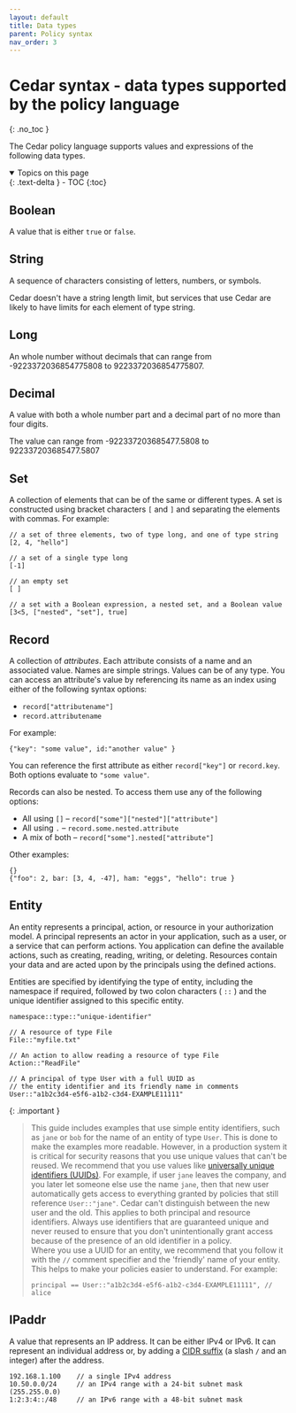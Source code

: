 ```yaml
---
layout: default
title: Data types
parent: Policy syntax
nav_order: 3
---
```


# Cedar syntax \- data types supported by the policy language<a name="syntax-datatypes"></a>
{: .no_toc }

The Cedar policy language supports values and expressions of the following data types\.

<details open markdown="block">
  <summary>
    Topics on this page
  </summary>
  {: .text-delta }
- TOC
{:toc}
</details>

## Boolean<a name="datatype-boolean"></a>

A value that is either `true` or `false`\.

## String<a name="datatype-string"></a>

A sequence of characters consisting of letters, numbers, or symbols\.

Cedar doesn't have a string length limit, but services that use Cedar are likely to have limits for each element of type string\.

## Long<a name="datatype-long"></a>

An whole number without decimals that can range from \-9223372036854775808 to 9223372036854775807\.

## Decimal<a name="datatype-decimal"></a>

A value with both a whole number part and a decimal part of no more than four digits\. 

The value can range from \-922337203685477\.5808 to 922337203685477\.5807

## Set<a name="datatype-set"></a>

A collection of elements that can be of the same or different types\. A set is constructed using bracket characters `[` and `]` and separating the elements with commas\. For example:

```
// a set of three elements, two of type long, and one of type string
[2, 4, "hello"]

// a set of a single type long
[-1]

// an empty set
[ ]

// a set with a Boolean expression, a nested set, and a Boolean value
[3<5, ["nested", "set"], true]
```

## Record<a name="datatype-record"></a>

A collection of *attributes*\. Each attribute consists of a name and an associated value\. Names are simple strings\. Values can be of any type\. You can access an attribute's value by referencing its name as an index using either of the following syntax options:
+ `record["attributename"]`
+ `record.attributename`

For example:

```
{"key": "some value", id:"another value" }
```

You can reference the first attribute as either `record["key"]` or `record.key`\. Both options evaluate to `"some value"`\.

Records can also be nested\. To access them use any of the following options:
+ All using `[]` – `record["some"]["nested"]["attribute"]`
+ All using `.` – `record.some.nested.attribute`
+ A mix of both – `record["some"].nested["attribute"]`

Other examples:

```
{}
{"foo": 2, bar: [3, 4, -47], ham: "eggs", "hello": true }
```

## Entity<a name="datatype-entity"></a>

An entity represents a principal, action, or resource in your authorization model\. A principal represents an actor in your application, such as a user, or a service that can perform actions\. You application can define the available actions, such as creating, reading, writing, or deleting\. Resources contain your data and are acted upon by the principals using the defined actions\.

Entities are specified by identifying the type of entity, including the namespace if required, followed by two colon characters \( `::` \) and the unique identifier assigned to this specific entity\.

`namespace::type::"unique-identifier"`

```
// A resource of type File
File::"myfile.txt"

// An action to allow reading a resource of type File
Action::"ReadFile"

// A principal of type User with a full UUID as 
// the entity identifier and its friendly name in comments
User::"a1b2c3d4-e5f6-a1b2-c3d4-EXAMPLE11111"
```

{: .important }
>This guide includes examples that use simple entity identifiers, such as `jane` or `bob` for the name of an entity of type `User`\. This is done to make the examples more readable\. However, in a production system it is critical for security reasons that you use unique values that can't be reused\. We recommend that you use values like [universally unique identifiers \(UUIDs\)](https://wikipedia.org/wiki/Universally_unique_identifier)\. For example, if user `jane` leaves the company, and you later let someone else use the name `jane`, then that new user automatically gets access to everything granted by policies that still reference `User::"jane"`\. Cedar can't distinguish between the new user and the old\. This applies to both principal and resource identifiers\. Always use identifiers that are guaranteed unique and never reused to ensure that you don't unintentionally grant access because of the presence of an old identifier in a policy\.  
>Where you use a UUID for an entity, we recommend that you follow it with the `//` comment specifier and the 'friendly' name of your entity\. This helps to make your policies easier to understand\. For example:  
>```
>principal == User::"a1b2c3d4-e5f6-a1b2-c3d4-EXAMPLE11111", // alice
>```

## IPaddr<a name="datatype-ipaddr"></a>

A value that represents an IP address\. It can be either IPv4 or IPv6\. It can represent an individual address or, by adding a [CIDR suffix](https://wikipedia.org/wiki/Classless_Inter-Domain_Routing#CIDR_notation) \(a slash `/` and an integer\) after the address\.

```
192.168.1.100    // a single IPv4 address
10.50.0.0/24     // an IPv4 range with a 24-bit subnet mask (255.255.0.0)
1:2:3:4::/48     // an IPv6 range with a 48-bit subnet mask
```